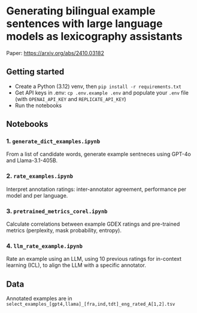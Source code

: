 # Generating bilingual example sentences with large language models as lexicography assistants

Paper: https://arxiv.org/abs/2410.03182

## Getting started

- Create a Python (3.12) venv, then `pip install -r requirements.txt`
- Get API keys in .env: `cp .env.example .env` and populate your `.env` file (with `OPENAI_API_KEY` and `REPLICATE_API_KEY`)
- Run the notebooks


## Notebooks

### 1. `generate_dict_examples.ipynb`

From a list of candidate words, generate example sentneces using GPT-4o and Llama-3.1-405B.

### 2. `rate_examples.ipynb`

Interpret annotation ratings: inter-annotator agreement, performance per model and per language.

### 3. `pretrained_metrics_corel.ipynb`

Calculate correlations between example GDEX ratings and pre-trained metrics (perplexity, mask probability, entropy).

### 4. `llm_rate_example.ipynb`

Rate an example using an LLM, using 10 previous ratings for in-context learning (ICL), to align the LLM with a specific annotator.


## Data

Annotated examples are in `select_examples_[gpt4,llama]_[fra,ind,tdt]_eng_rated_A[1,2].tsv`